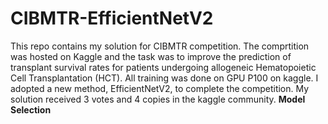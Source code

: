 # CIBMTR-EfficientNetV2 
This repo contains my solution for CIBMTR competition. The comprtition was hosted on Kaggle and the task was to improve the prediction of transplant survival rates for patients undergoing allogeneic Hematopoietic Cell Transplantation (HCT).
All training was done on GPU P100 on kaggle.
I adopted a new method, EfficientNetV2, to complete the competition. 
My solution received 3 votes and 4 copies in the kaggle community.
**Model Selection**
